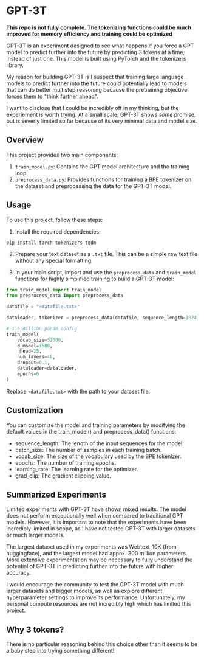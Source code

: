# GPT-3T

**This repo is not fully complete. The tokenizing functions could be much improved for memory efficiency and training could be optimized**

GPT-3T is an experiment designed to see what happens if you force a GPT model to predict further into the future by predicting 3 tokens at a time, instead of just one. This model is built using PyTorch and the tokenizers library.

My reason for building GPT-3T is I suspect that training large language models to predict further into the future could potentially lead to models that can do better multistep reasoning because the pretraining objective forces them to "think further ahead".

I want to disclose that I could be incredibly off in my thinking, but the experiement is worth trying. At a small scale, GPT-3T shows *some* promise, but is severly limited so far because of its very minimal data and model size.

## Overview

This project provides two main components:

1. `train_model.py`: Contains the GPT model architecture and the training loop.
2. `preprocess_data.py`: Provides functions for training a BPE tokenizer on the dataset and preprocessing the data for the GPT-3T model.

## Usage

To use this project, follow these steps:

1. Install the required dependencies:

```bash
pip install torch tokenizers tqdm
```

2. Prepare your text dataset as a `.txt` file. This can be a simple raw text file without any special formatting.

3. In your main script, import and use the `preprocess_data` and `train_model` functions for highly simplified training to build a GPT-3T model:


```python
from train_model import train_model
from preprocess_data import preprocess_data

datafile = "<datafile.txt>"

dataloader, tokenizer = preprocess_data(datafile, sequence_length=1024, batch_size=16)

# 1.5 Billion param config
train_model(
    vocab_size=52000,
    d_model=1600,
    nhead=25,
    num_layers=48,
    dropout=0.1,
    dataloader=dataloader,
    epochs=6
)

```

Replace `<datafile.txt>` with the path to your dataset file.

## Customization
You can customize the model and training parameters by modifying the default values in the train_model() and preprocess_data() functions:

* sequence_length: The length of the input sequences for the model.
* batch_size: The number of samples in each training batch.
* vocab_size: The size of the vocabulary used by the BPE tokenizer.
* epochs: The number of training epochs.
* learning_rate: The learning rate for the optimizer.
* grad_clip: The gradient clipping value.

## Summarized Experiments

Limited experiments with GPT-3T have shown mixed results. The model does not perform exceptionally well when compared to traditional GPT models. However, it is important to note that the experiments have been incredibly limited in scope, as I have not tested GPT-3T with larger datasets or much larger models.

The largest dataset used in my experiments was Webtext-10K (from huggingface), and the largest model had appox. 300 million parameters. More extensive experimentation may be necessary to fully understand the potential of GPT-3T in predicting further into the future with higher accuracy.

I would encourage the community to test the GPT-3T model with much larger datasets and bigger models, as well as explore different hyperparameter settings to improve its performance. Unfortunately, my personal compute resources are not incredibly high which has limited this project.


## Why 3 tokens?
There is no particular reasoning behind this choice other than it seems to be a baby step into trying something different!
